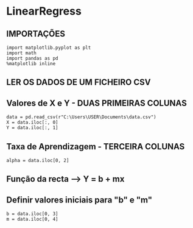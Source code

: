 # LinearRegress


## IMPORTAÇÕES
```import numpy as np
import matplotlib.pyplot as plt
import math
import pandas as pd
%matplotlib inline
```

## LER OS DADOS DE UM FICHEIRO CSV 
## Valores de X e Y - DUAS PRIMEIRAS COLUNAS
```
data = pd.read_csv(r"C:\Users\USER\Documents\data.csv")
X = data.iloc[:, 0]
Y = data.iloc[:, 1]
```

## Taxa de Aprendizagem - TERCEIRA COLUNAS
```
alpha = data.iloc[0, 2]
```

## Função da recta --> Y = b + mx
## Definir valores iniciais para "b" e "m"
```
b = data.iloc[0, 3]
m = data.iloc[0, 4]
```
